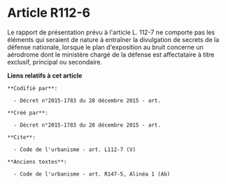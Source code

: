 # Article R112-6

Le rapport de présentation prévu à l'article L. 112-7 ne comporte pas les éléments qui seraient de nature à entraîner la
divulgation de secrets de la défense nationale, lorsque le plan d'exposition au bruit concerne un aérodrome dont le ministère
chargé de la défense est affectataire à titre exclusif, principal ou secondaire.

**Liens relatifs à cet article**

	**Codifié par**:

	  - Décret n°2015-1783 du 28 décembre 2015 - art.

	**Créé par**:

	  - Décret n°2015-1783 du 28 décembre 2015 - art.

	**Cite**:

	  - Code de l'urbanisme - art. L112-7 (V)

	**Anciens textes**:

	  - Code de l'urbanisme - art. R147-5, Alinéa 1 (Ab)
